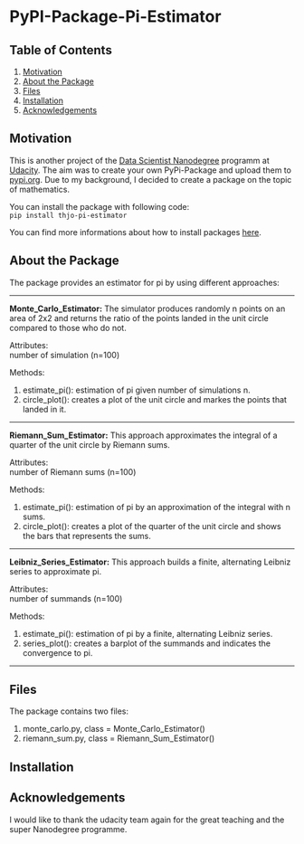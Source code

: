 # PyPI-Package-Pi-Estimator

## Table of Contents

1. [Motivation](#motivation)
2. [About the Package](#package)
3. [Files](#files)
4. [Installation](#installation)
5. [Acknowledgements](#acknowledgements)

## Motivation <a name="motivation"></a>

This is another project of the [Data Scientist Nanodegree](https://www.udacity.com/course/data-scientist-nanodegree--nd025) programm at [Udacity](https://www.udacity.com/). The aim was to create your own PyPi-Package and upload them to [pypi.org](https://pypi.org/). Due to my background, I decided to create a package on the topic of mathematics.

You can install the package with following code:<br/>
`pip install thjo-pi-estimator`

You can find more informations about how to install packages [here](https://packaging.python.org/tutorials/installing-packages/#use-pip-for-installing).

## About the Package <a name="pachake"></a>

The package provides an estimator for pi by using different approaches:

---
**Monte_Carlo_Estimator:** The simulator produces randomly n points on an area 
of 2x2 and returns the ratio of the points landed in the unit circle compared 
to those who do not.

Attributes:<br/>
number of simulation (n=100)

Methods:
1. estimate_pi(): estimation of pi given number of simulations n.<br/>
2. circle_plot(): creates a plot of the unit circle and markes the points
that landed in it. 

---
**Riemann_Sum_Estimator:** This approach approximates the integral of a quarter of the 
unit circle by Riemann sums.

Attributes:<br/>
number of Riemann sums (n=100)

Methods:
1. estimate_pi(): estimation of pi by an approximation of the integral 
with n sums.<br/>
2. circle_plot(): creates a plot of the quarter of the unit circle and 
shows the bars that represents the sums.
---

**Leibniz_Series_Estimator:** This approach builds a finite, alternating 
Leibniz series to approximate pi.

Attributes:<br/>
number of summands (n=100)

Methods:
1. estimate_pi(): estimation of pi by a finite, alternating Leibniz series.<br/>
2. series_plot(): creates a barplot of the summands and indicates the 
convergence to pi.<br/>
---

## Files <a name="files"></a>

The package contains two files:
1. monte_carlo.py, class = Monte_Carlo_Estimator()
2. riemann_sum.py, class = Riemann_Sum_Estimator()

## Installation <a name="installation"></a>


## Acknowledgements <a name="acknowledgements"></a>

I would like to thank the udacity team again for the great teaching and the super Nanodegree programme.
